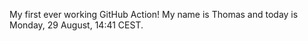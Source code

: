 My first ever working GitHub Action!
My name is Thomas and today is Monday, 29 August, 14:41 CEST. 
